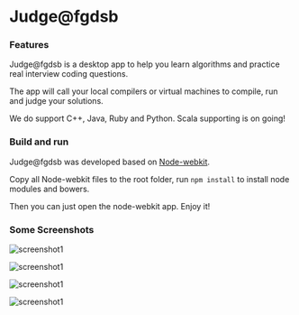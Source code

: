 Judge@fgdsb
======

### Features

Judge@fgdsb is a desktop app to help you learn algorithms and practice real interview coding questions.

The app will call your local compilers or virtual machines to compile, run and judge your solutions.

We do support C++, Java, Ruby and Python. Scala supporting is on going!

### Build and run

Judge@fgdsb was developed based on [Node-webkit](https://github.com/nwjs/nw.js/tree/master).

Copy all Node-webkit files to the root folder, run ```npm install``` to install node modules and bowers. 

Then you can just open the node-webkit app. Enjoy it!

### Some Screenshots

![screenshot1](https://farm8.staticflickr.com/7290/15776311024_629fd6a6ad_h.jpg)

![screenshot1](https://farm8.staticflickr.com/7440/16211374810_766908d8cb_h.jpg)

![screenshot1](https://farm8.staticflickr.com/7428/16212867557_9740abd95a_h.jpg)

![screenshot1](https://farm8.staticflickr.com/7444/15776558304_7d20a776a1_h.jpg)
